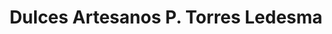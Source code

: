 ---
title: "Dulces Artesanos P. Torres Ledesma"
url: /yecla-de-yeltes/dulces-artesanos-p-torres-ledesma/
shop: Bäckerei
---